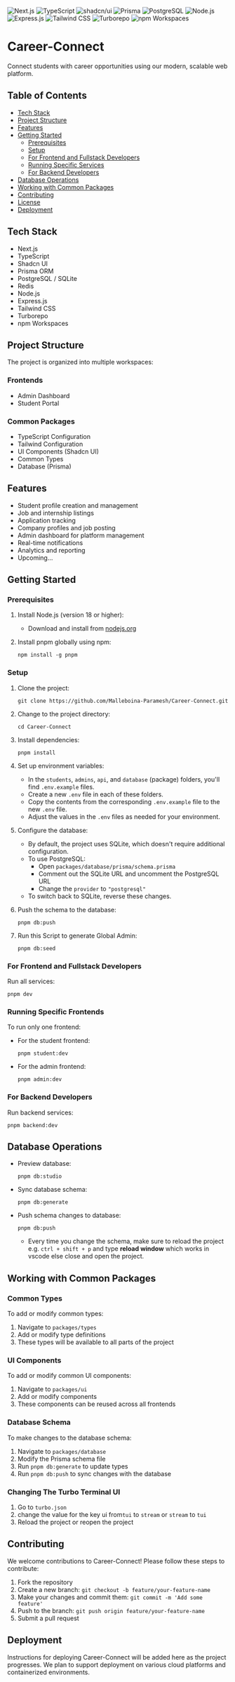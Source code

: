 <p align="">
  <img src="https://img.shields.io/badge/next.js-000000?style=for-the-badge&logo=nextdotjs&logoColor=white" alt="Next.js">
  <img src="https://img.shields.io/badge/TypeScript-007ACC?style=for-the-badge&logo=typescript&logoColor=white" alt="TypeScript">
  <img src="https://img.shields.io/badge/shadcn%2Fui-000000?style=for-the-badge&logo=shadcnui&logoColor=white" alt="shadcn/ui">
  <img src="https://img.shields.io/badge/Prisma-3982CE?style=for-the-badge&logo=Prisma&logoColor=white" alt="Prisma">
  <img src="https://img.shields.io/badge/PostgreSQL-316192?style=for-the-badge&logo=postgresql&logoColor=white" alt="PostgreSQL">
  <img src="https://img.shields.io/badge/Node.js-339933?style=for-the-badge&logo=nodedotjs&logoColor=white" alt="Node.js">
  <img src="https://img.shields.io/badge/Express.js-000000?style=for-the-badge&logo=express&logoColor=white" alt="Express.js">
  <img src="https://img.shields.io/badge/Tailwind_CSS-38B2AC?style=for-the-badge&logo=tailwind-css&logoColor=white" alt="Tailwind CSS">
  <img src="https://img.shields.io/badge/Turborepo-EF4444?style=for-the-badge&logo=turborepo&logoColor=white" alt="Turborepo">
  <img src="https://img.shields.io/badge/npm_Workspaces-000000?style=for-the-badge&logo=npm&logoColor=white" alt="npm Workspaces">
</p>

# Career-Connect

Connect students with career opportunities using our modern, scalable web platform.

## Table of Contents

- [Tech Stack](#tech-stack)
- [Project Structure](#project-structure)
- [Features](#features)
- [Getting Started](#getting-started)
  - [Prerequisites](#prerequisites)
  - [Setup](#setup)
  - [For Frontend and Fullstack Developers](#for-frontend-and-fullstack-developers)
  - [Running Specific Services](#running-specific-services)
  - [For Backend Developers](#for-backend-developers)
- [Database Operations](#database-operations)
- [Working with Common Packages](#working-with-common-packages)
- [Contributing](#contributing)
- [License](#license)
- [Deployment](#deployment)

## Tech Stack

- Next.js
- TypeScript
- Shadcn UI
- Prisma ORM
- PostgreSQL / SQLite
- Redis
- Node.js
- Express.js
- Tailwind CSS
- Turborepo
- npm Workspaces

## Project Structure

The project is organized into multiple workspaces:

### Frontends

- Admin Dashboard
- Student Portal

### Common Packages

- TypeScript Configuration
- Tailwind Configuration
- UI Components (Shadcn UI)
- Common Types
- Database (Prisma)

## Features

- Student profile creation and management
- Job and internship listings
- Application tracking
- Company profiles and job posting
- Admin dashboard for platform management
- Real-time notifications
- Analytics and reporting
- Upcoming...

## Getting Started

### Prerequisites

1. Install Node.js (version 18 or higher):

   - Download and install from [nodejs.org](https://nodejs.org/)

2. Install pnpm globally using npm:
   ```
   npm install -g pnpm
   ```

### Setup

1. Clone the project:

   ```
   git clone https://github.com/Malleboina-Paramesh/Career-Connect.git
   ```

2. Change to the project directory:

   ```
   cd Career-Connect
   ```

3. Install dependencies:

   ```
   pnpm install
   ```

4. Set up environment variables:

   - In the `students`, `admins`, `api`, and `database` (package) folders, you'll find `.env.example` files.
   - Create a new `.env` file in each of these folders.
   - Copy the contents from the corresponding `.env.example` file to the new `.env` file.
   - Adjust the values in the `.env` files as needed for your environment.

5. Configure the database:

   - By default, the project uses SQLite, which doesn't require additional configuration.
   - To use PostgreSQL:
     - Open `packages/database/prisma/schema.prisma`
     - Comment out the SQLite URL and uncomment the PostgreSQL URL
     - Change the `provider` to `"postgresql"`
   - To switch back to SQLite, reverse these changes.

6. Push the schema to the database:

   ```
   pnpm db:push
   ```

7. Run this Script to generate Global Admin:
   ```
   pnpm db:seed
   ```

### For Frontend and Fullstack Developers

Run all services:

```
pnpm dev
```

### Running Specific Frontends

To run only one frontend:

- For the student frontend:

  ```
  pnpm student:dev
  ```

- For the admin frontend:
  ```
  pnpm admin:dev
  ```

### For Backend Developers

Run backend services:

```
pnpm backend:dev
```

## Database Operations

- Preview database:

  ```
  pnpm db:studio
  ```

- Sync database schema:

  ```
  pnpm db:generate
  ```

- Push schema changes to database:
  ```
  pnpm db:push
  ```
  - Every time you change the schema, make sure to reload the project e.g. `ctrl + shift + p` and type <b>reload window</b> which works in vscode else close and open the project.

## Working with Common Packages

### Common Types

To add or modify common types:

1. Navigate to `packages/types`
2. Add or modify type definitions
3. These types will be available to all parts of the project

### UI Components

To add or modify common UI components:

1. Navigate to `packages/ui`
2. Add or modify components
3. These components can be reused across all frontends

### Database Schema

To make changes to the database schema:

1. Navigate to `packages/database`
2. Modify the Prisma schema file
3. Run `pnpm db:generate` to update types
4. Run `pnpm db:push` to sync changes with the database

### Changing The Turbo Terminal UI

1. Go to `turbo.json`
2. change the value for the key ui from`tui` to `stream` or `stream` to `tui`
3. Reload the project or reopen the project

## Contributing

We welcome contributions to Career-Connect! Please follow these steps to contribute:

1. Fork the repository
2. Create a new branch: `git checkout -b feature/your-feature-name`
3. Make your changes and commit them: `git commit -m 'Add some feature'`
4. Push to the branch: `git push origin feature/your-feature-name`
5. Submit a pull request

## Deployment

Instructions for deploying Career-Connect will be added here as the project progresses. We plan to support deployment on various cloud platforms and containerized environments.
